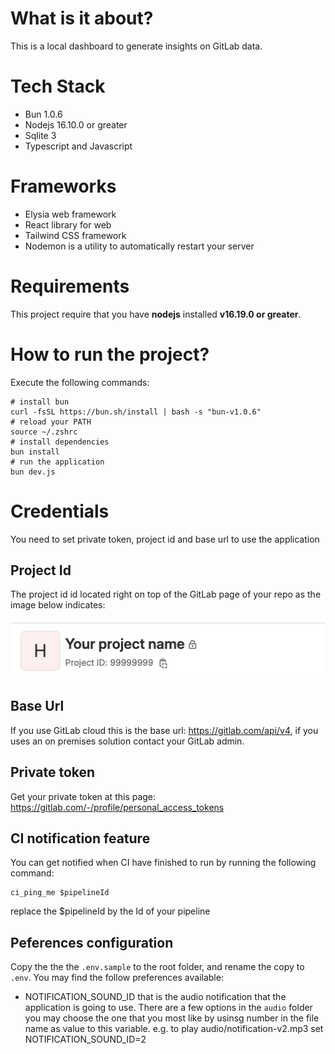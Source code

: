 # What is it about?

This is a local dashboard to generate insights on GitLab data.

# Tech Stack

* Bun 1.0.6
* Nodejs 16.10.0 or greater
* Sqlite 3
* Typescript and Javascript

# Frameworks

* Elysia web framework
* React library for web
* Tailwind CSS framework
* Nodemon is a utility to automatically restart your server

# Requirements

This project require that you have **nodejs** installed **v16.19.0 or greater**.

# How to run the project?

Execute the following commands:

```
# install bun
curl -fsSL https://bun.sh/install | bash -s "bun-v1.0.6"
# reload your PATH
source ~/.zshrc
# install dependencies
bun install
# run the application
bun dev.js
```

# Credentials

You need to set private token, project id and base url to use the application

## Project Id
The project id id located right on top of the GitLab page of your repo as the image below indicates:

![ProjectID](gitlab-project-id.png)

## Base Url
If you use GitLab cloud this is the base url: https://gitlab.com/api/v4, if you uses an on premises solution contact your GitLab admin.

## Private token
Get your private token at this page: https://gitlab.com/-/profile/personal_access_tokens

## CI notification feature
You can get notified when CI have finished to run by running the following command:
```
ci_ping_me $pipelineId
```
replace the $pipelineId by the Id of your pipeline

## Peferences configuration
Copy the the the `.env.sample` to the root folder, and rename the copy to `.env`.
You may find the follow preferences available:

* NOTIFICATION_SOUND_ID that is the audio notification that the application is going to use. There are a few options in the `audio` folder you may choose the one that you most like by usinsg number in the file name as value to this variable.
  e.g. to play audio/notification-v2.mp3 set NOTIFICATION_SOUND_ID=2